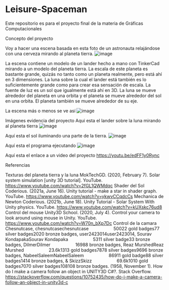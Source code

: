 # Leisure-Spaceman
Este repositorio es para el proyecto final de la materia de Gráficas Computacionales

Concepto del proyecto

Voy a hacer una escena basada en esta foto de un astronauta relajándose con una cerveza mirando al planeta tierra.
![image](https://github.com/A01704868/Leisure-Spaceman/assets/78516893/f137d679-16d5-4514-9862-ac2e04f5e077)


La escena contiene un modelo de un lander hecho a mano con TinkerCad mirando a un modelo del planeta tierra.
La escala de este planeta es bastante grande, quizás no tanto como un planeta realmente, pero está ahí en 3 dimensiones. La luna sobre la cual el lander está también es lo suficientemente grande como para crear esa sensación de escala. 
La fuente de luz es un sol que igualmente está ahí en 3D. La luna se mueve alrededor del planeta en una orbita y el planeta se mueve alrededor del sol en una orbita. El planeta también se mueve alrededor de su eje.

La escena más o menos se ve así
![image](https://github.com/A01704868/Leisure-Spaceman/assets/78516893/20872281-ed42-4aac-a4be-7139093b1b97)

Imágenes evidencia del proyecto
Aqui esta el lander sobre la luna mirando al planeta tierra
![image](https://github.com/A01704868/Leisure-Spaceman/assets/78516893/f221c357-f8c0-4387-8b65-6660db649243)

Aquí esta el sol iluminando una parte de la tierra.
![image](https://github.com/A01704868/Leisure-Spaceman/assets/78516893/c1d8d06d-54ce-46d3-8871-307cbfa31ebc)

Aquí esta el programa ejecutando
![image](https://github.com/A01704868/Leisure-Spaceman/assets/78516893/40cc5356-94cc-4878-8593-3c7d406e4fe8)

Aquí esta el enlace a un video del proyecto
https://youtu.be/edFF1y0Rync

Referencias

Texturas del planeta tierra y la luna
MokTechGD. (2020, February 7). Solar system simulation [unity 3D tutorial]. YouTube. https://www.youtube.com/watch?v=2fGL1QWMdqc 
Shader del Sol
Coderious. (2021a, June 16). Unity tutorial - make a star in shader graph. YouTube. https://www.youtube.com/watch?v=ykwvCCqdcCs
Mechanica de Newton
Coderious. (2021b, June 18). Unity Tutorial - Solar System With Unity physics. YouTube. https://www.youtube.com/watch?v=kUXskc76ud8 
Control del mouse
Unity3D School. (2020, July 4). Control your camera to look around using mouse in Unity. YouTube. https://www.youtube.com/watch?v=W70n_bXp7Dc 
Control de la camara
Chesnutcase, chesnutcasechesnutcase&nbsp; &nbsp; &nbsp; &nbsp; &nbsp; &nbsp; &nbsp; &nbsp; &nbsp; &nbsp; 50022 gold badges77 silver badges2020 bronze badges, user2423014user2423014, Sourav KondapakaSourav Kondapaka&nbsp; &nbsp; &nbsp; &nbsp; &nbsp; &nbsp; &nbsp; &nbsp; &nbsp; &nbsp; 5311 silver badge33 bronze badges, DilmerDilmer&nbsp; &nbsp; &nbsp; &nbsp; &nbsp; &nbsp; &nbsp; &nbsp; &nbsp; &nbsp; 16988 bronze badges, Reaz MurshedReaz Murshed&nbsp; &nbsp; &nbsp; &nbsp; &nbsp; &nbsp; &nbsp; &nbsp; &nbsp; &nbsp; 23.6k1313 gold badges7878 silver badges9696 bronze badges, NabeelSaleemNabeelSaleem&nbsp; &nbsp; &nbsp; &nbsp; &nbsp; &nbsp; &nbsp; &nbsp; &nbsp; &nbsp; 86911 gold badge88 silver badges1414 bronze badges, &amp; SkizzSkizz&nbsp; &nbsp; &nbsp; &nbsp; &nbsp; &nbsp; &nbsp; &nbsp; &nbsp; &nbsp; 69.6k1010 gold badges7070 silver badges108108 bronze badges. (1958, November 1). How do I make a camera follow an object in UNITY3D C#?. Stack Overflow. https://stackoverflow.com/questions/10752435/how-do-i-make-a-camera-follow-an-object-in-unity3d-c 
